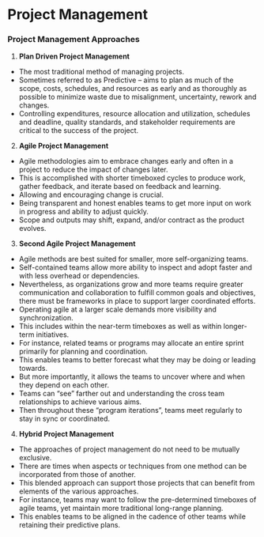 # **Project Management**

### Project Management Approaches

1. **Plan Driven Project Management**

- The most traditional method of managing projects.
- Sometimes referred to as Predictive – aims to plan as much of the scope, costs, schedules, and resources as early and as thoroughly as possible to minimize waste due to misalignment, uncertainty, rework and changes.
- Controlling expenditures, resource allocation and utilization, schedules and deadline, quality standards, and stakeholder requirements are critical to the success of the project. 
 
2. **Agile Project Management**

- Agile methodologies aim to embrace changes early and often in a project to reduce the impact of changes later.
- This is accomplished with shorter timeboxed cycles to produce work, gather feedback, and iterate based on feedback and learning.
- Allowing and encouraging change is crucial.
- Being transparent and honest enables teams to get more input on work in progress and ability to adjust quickly.
- Scope and outputs may shift, expand, and/or contract as the product evolves. 

3. **Second Agile Project Management** 

- Agile methods are best suited for smaller, more self-organizing teams.
- Self-contained teams allow more ability to inspect and adopt faster and with less overhead or dependencies.
- Nevertheless, as organizations grow and more teams require greater communication and collaboration to fulfill common goals and objectives, there must be frameworks in place to support larger coordinated efforts.
- Operating agile at a larger scale demands more visibility and synchronization.
- This includes within the near-term timeboxes as well as within longer-term initiatives.
- For instance, related teams or programs may allocate an entire sprint primarily for planning and coordination.
- This enables teams to better forecast what they may be doing or leading towards.
- But more importantly, it allows the teams to uncover where and when they depend on each other.
- Teams can “see” farther out and understanding the cross team relationships to achieve various aims.
- Then throughout these “program iterations”, teams meet regularly to stay in sync or coordinated. 
 
4. **Hybrid Project Management**

- The approaches of project management do not need to be mutually exclusive.
- There are times when aspects or techniques from one method can be incorporated from those of another.
- This blended approach can support those projects that can benefit from elements of the various approaches.
- For instance, teams may want to follow the pre-determined timeboxes of agile teams, yet maintain more traditional long-range planning.
- This enables teams to be aligned in the cadence of other teams while retaining their predictive plans. 
